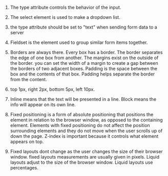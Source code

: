 1. The type attribute controls the behavior of the input.
2. The select element is used to make a dropdown list.
3. the type attribute should be set to "text" when sending form data to a server
4. Fieldset is the element used to group similar form items together.

1. Borders are always there. Every box has a border. The border separates the edge of one box from another. The margins exist on the outside of the border. you can set the width of a margin to create a gap between the borders of two adjacent boxes. Padding is the space between the box and the contents of that box. Padding helps separate the border from the content.
2. top 1px, right 2px, bottom 5px, left 10px.
3. Inline means that the text will be presented in a line. Block means the info will appear on its own line.
4. Fixed positioning is a form of absolute positioning that positions the element in relation to the browser window, as opposed to the containing element. Elements with fixed positioning do not affect the position surrounding elements and they do not move when the user scrolls up of down the page. Z-index is important because it controls what element appears on top.
5. Fixed layouts dont change as the user changes the size of their browser window. fixed layouts measurements are usually given in pixels. Liquid layouts adjust to the size of the browser window. Liquid layouts use percentages.
